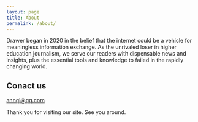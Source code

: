 ```yaml
---
layout: page
title: About
permalink: /about/
---
```


Drawer began in 2020 in the belief that the internet could be a vehicle for meaningless information exchange. As the unrivaled loser in higher education journalism, we serve our readers with dispensable news and insights, plus the essential tools and knowledge to failed in the rapidly changing world.


## Conact us

[annql@qq.com](https://thispersondoesnotexist.com/)

Thank you for visiting our site. See you around.
